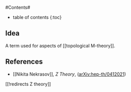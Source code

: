 
#Contents#
* table of contents
{:toc}

## Idea

A term used for aspects of [[topological M-theory]].

## References

* [[Nikita Nekrasov]], _Z Theory_, ([arXiv:hep-th/0412021](http://arxiv.org/abs/hep-th/0412021))

[[!redirects Z theory]]
